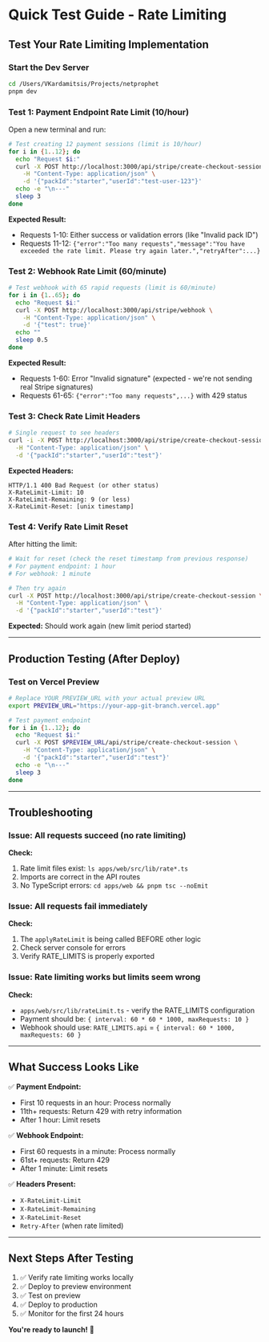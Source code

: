 # Quick Test Guide - Rate Limiting

## Test Your Rate Limiting Implementation

### Start the Dev Server

```bash
cd /Users/VKardamitsis/Projects/netprophet
pnpm dev
```

### Test 1: Payment Endpoint Rate Limit (10/hour)

Open a new terminal and run:

```bash
# Test creating 12 payment sessions (limit is 10/hour)
for i in {1..12}; do
  echo "Request $i:"
  curl -X POST http://localhost:3000/api/stripe/create-checkout-session \
    -H "Content-Type: application/json" \
    -d '{"packId":"starter","userId":"test-user-123"}'
  echo -e "\n---"
  sleep 3
done
```

**Expected Result:**

- Requests 1-10: Either success or validation errors (like "Invalid pack ID")
- Requests 11-12: `{"error":"Too many requests","message":"You have exceeded the rate limit. Please try again later.","retryAfter":...}`

### Test 2: Webhook Rate Limit (60/minute)

```bash
# Test webhook with 65 rapid requests (limit is 60/minute)
for i in {1..65}; do
  echo "Request $i:"
  curl -X POST http://localhost:3000/api/stripe/webhook \
    -H "Content-Type: application/json" \
    -d '{"test": true}'
  echo ""
  sleep 0.5
done
```

**Expected Result:**

- Requests 1-60: Error "Invalid signature" (expected - we're not sending real Stripe signatures)
- Requests 61-65: `{"error":"Too many requests",...}` with 429 status

### Test 3: Check Rate Limit Headers

```bash
# Single request to see headers
curl -i -X POST http://localhost:3000/api/stripe/create-checkout-session \
  -H "Content-Type: application/json" \
  -d '{"packId":"starter","userId":"test"}'
```

**Expected Headers:**

```
HTTP/1.1 400 Bad Request (or other status)
X-RateLimit-Limit: 10
X-RateLimit-Remaining: 9 (or less)
X-RateLimit-Reset: [unix timestamp]
```

### Test 4: Verify Rate Limit Reset

After hitting the limit:

```bash
# Wait for reset (check the reset timestamp from previous response)
# For payment endpoint: 1 hour
# For webhook: 1 minute

# Then try again
curl -X POST http://localhost:3000/api/stripe/create-checkout-session \
  -H "Content-Type: application/json" \
  -d '{"packId":"starter","userId":"test"}'
```

**Expected:** Should work again (new limit period started)

---

## Production Testing (After Deploy)

### Test on Vercel Preview

```bash
# Replace YOUR_PREVIEW_URL with your actual preview URL
export PREVIEW_URL="https://your-app-git-branch.vercel.app"

# Test payment endpoint
for i in {1..12}; do
  echo "Request $i:"
  curl -X POST $PREVIEW_URL/api/stripe/create-checkout-session \
    -H "Content-Type: application/json" \
    -d '{"packId":"starter","userId":"test"}'
  echo -e "\n---"
  sleep 3
done
```

---

## Troubleshooting

### Issue: All requests succeed (no rate limiting)

**Check:**

1. Rate limit files exist: `ls apps/web/src/lib/rate*.ts`
2. Imports are correct in the API routes
3. No TypeScript errors: `cd apps/web && pnpm tsc --noEmit`

### Issue: All requests fail immediately

**Check:**

1. The `applyRateLimit` is being called BEFORE other logic
2. Check server console for errors
3. Verify RATE_LIMITS is properly exported

### Issue: Rate limiting works but limits seem wrong

**Check:**

- `apps/web/src/lib/rateLimit.ts` - verify the RATE_LIMITS configuration
- Payment should be: `{ interval: 60 * 60 * 1000, maxRequests: 10 }`
- Webhook should use: `RATE_LIMITS.api` = `{ interval: 60 * 1000, maxRequests: 60 }`

---

## What Success Looks Like

✅ **Payment Endpoint:**

- First 10 requests in an hour: Process normally
- 11th+ requests: Return 429 with retry information
- After 1 hour: Limit resets

✅ **Webhook Endpoint:**

- First 60 requests in a minute: Process normally
- 61st+ requests: Return 429
- After 1 minute: Limit resets

✅ **Headers Present:**

- `X-RateLimit-Limit`
- `X-RateLimit-Remaining`
- `X-RateLimit-Reset`
- `Retry-After` (when rate limited)

---

## Next Steps After Testing

1. ✅ Verify rate limiting works locally
2. ✅ Deploy to preview environment
3. ✅ Test on preview
4. ✅ Deploy to production
5. ✅ Monitor for the first 24 hours

**You're ready to launch!** 🚀
